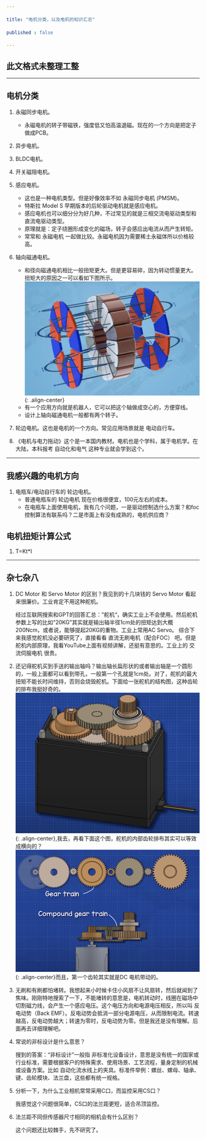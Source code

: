 ```yaml
---

title: "电机分类，以及电机的知识汇总"

published : false

---
```




## 此文格式未整理工整

---

## 电机分类

1. 永磁同步电机。
    - 永磁电机的转子带磁铁，强度低又怕高温退磁。现在的一个方向是把定子做成PCB。
2. 异步电机。
3. BLDC电机。
4. 开关磁阻电机。
5. 感应电机。
    
    - 这也是一种电机类型。但是好像效率不如 永磁同步电机 (PMSM)。
    - 特斯拉 Model S 早期版本的后轮驱动电机就是感应电机。
    - 感应电机也可以细分分为好几种，不过常见的就是三相交流电驱动类型和直流电驱动类型。
    - 原理就是：定子绕圈形成变化的磁场，转子会感应出电流从而产生转矩。
    - 常常和 永磁电机 一起做比较。永磁电机因为需要稀土永磁体所以价格较高。
6. 轴向磁通电机。
    - 和径向磁通电机相比一般扭矩更大。但是更容易碎，因为转动惯量更大。扭矩大的原因之一可以看如下图所示。
![image-center](/assets/images/轴向磁通大扭矩.png){: .align-center}
    - 有一个应用方向就是机器人，它可以把这个轴做成空心的，方便穿线。
    - 设计上轴向磁通电机一般都有两个转子。
7. 轮边电机。这也是电机的一个方向。常见应用场景就是 电动自行车。
8. 《电机与电力拖动》这个是一本国内教材。电机也是个学科，属于电机学。在大陆，本科报考 自动化和电气 这种专业就会学到这个。

---

## 我感兴趣的电机方向

1. 电瓶车/电动自行车的 轮边电机。
    - 普通电瓶车的 轮边电机 现在价格很便宜，100元左右的成本。
    - 在电瓶车上面使用电机，我有几个问题，一是驱动控制选什么方案？和foc控制算法有联系吗？二是市面上有没有成熟的，电机供应商？



## 电机扭矩计算公式
1. T=Kt*I 


---

## 杂七杂八

1. DC Motor 和 Servo Motor 的区别？我见到的十几块钱的 Servo Motor 看起来很廉价。工业肯定不用这种舵机。

    经过互联网搜索和GPT的回答汇总：”舵机“，确实工业上不会使用。然后舵机参数上写的比如“20KG”其实就是输出轴半径1cm处的扭矩达到大概200Ncm，或者说，能够提起20KG的重物。工业上常用AC Servo。
    综合下来我感觉舵机没必要研究了，直接看看 直流无刷电机（配合FOC） 吧。但是舵机内部原理，我看YouTube上面有视频讲解，还挺有意思的。工业上的 交流伺服电机 很贵。  
2. 还记得舵机买到手送的输出轴吗？输出轴长扁形状的或者输出轴是一个圆形的，一般上面都可以看到带孔，一般第一个孔就是1cm处。对了，舵机的最大扭矩不能长时间维持，否则会烧毁舵机。下面给一张舵机的结构图，这种齿轮的排布我挺好奇的。![image-center](/assets/images/servo.png){: .align-center},我去，再看下面这个图，舵机的内部齿轮排布其实可以等效成横向的？![image-center](/assets/images/servo_gear.png){: .align-center}而且，第一个齿轮其实就是DC 电机带动的。
3. 无刷和有刷都怕堵转。我想起来小时候卡住小风扇不让风扇转，然后就闻到了焦味。刚刚特地搜索了一下，不能堵转的意思是，电机转动时，线圈在磁场中切割磁力线，会产生一个感应电压。这个电压方向和电源电压相反，所以叫 反电动势（Back EMF）。反电动势会抵消一部分电源电压，从而限制电流。转速越高，反电动势越大；转速为零时，反电动势为零。但是我还是没有理解。后面再去详细理解吧。
4. 常说的非标设计是什么意思？

    搜到的答案：“非标设计”一般指 非标准化设备设计，意思是没有统一的国家或行业标准，需要根据客户的特殊需求、使用场景、工艺流程，量身定制的机械或设备方案。比如 自动化流水线上的夹具。标准件举例：螺丝、螺母、轴承、键、齿轮模块、法兰盘，这些都有统一规格。
5. 分析一下，为什么工业相机常常采用C口，而监控采用CS口？
    
    我感觉这个问题很简单，CS口的法兰距更短，适合吊顶监控。
6. 法兰距不同但传感器尺寸相同的相机会有什么区别？
    
    这个问题还比较棘手，先不研究了。